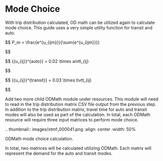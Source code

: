 # Mode Choice

With trip distribution calculated, OD math can be utilized again to calculate mode choice. This guide uses a very simple utility function for transit and auto.


$$
P_m = \frac{e^{u_{ijm}}}{\sum{e^{u_{ijm}}}}

$$


$$
{{u_{ij}}^{auto}} = 0.02 \times aivtt_{ij}

$$


$$
{{u_{ij}}^{transit}} = 0.03 \times tivtt_{ij}

$$

Add two more child ODMath module under resources. This module will need to read in the trip distribution matrix CSV file output from the previous step. In addition to the trip distribution matrix, travel time for auto and transit modes will also be used as part of the calculation. In total, each ODMath resource will require three input matrices to perform mode choice.

.. thumbnail:: images/xtmf_000041.png
   :align: center
   :width: 50%

   ODMath mode choice calculation.

In total, two matrices will be calculated utilizing ODMath. Each matrix will represent the demand for the auto and transit modes.
